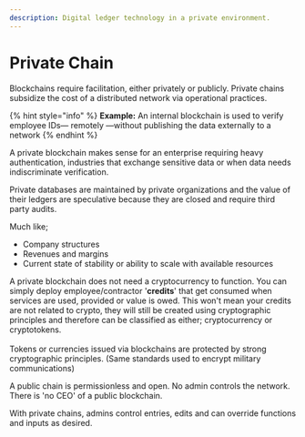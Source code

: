 ```yaml
---
description: Digital ledger technology in a private environment.
---
```


# Private Chain

Blockchains require facilitation, either privately or publicly. Private chains subsidize the cost of a distributed network via operational practices.&#x20;

{% hint style="info" %}
**Example:** An internal blockchain is used to verify employee IDs— remotely —without publishing the data externally to a network
{% endhint %}

A private blockchain makes sense for an enterprise requiring heavy authentication, industries that exchange sensitive data or when data needs indiscriminate verification.

Private databases are maintained by private organizations and the value of their ledgers are speculative because they are closed and require third party audits.

Much like;&#x20;

* Company structures
* Revenues and margins
* Current state of stability or ability to scale with available resources

A private blockchain does not need a cryptocurrency to function. You can simply deploy employee/contractor '**credits**' that get consumed when services are used, provided or value is owed.  This won't mean your credits are not related to crypto, they will still be created using cryptographic principles and therefore can be classified as either; cryptocurrency or cryptotokens.\
\
Tokens or currencies issued via blockchains are protected by strong cryptographic principles. (Same standards used to encrypt military communications)&#x20;

A public chain is permissionless and open. No admin controls the network. There is 'no CEO' of a public blockchain.

With private chains, admins control entries, edits and can override functions and inputs as desired.
